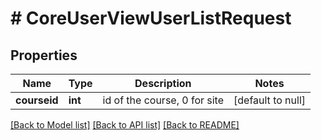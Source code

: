 # # CoreUserViewUserListRequest

## Properties

Name | Type | Description | Notes
------------ | ------------- | ------------- | -------------
**courseid** | **int** | id of the course, 0 for site | [default to null]

[[Back to Model list]](../../README.md#models) [[Back to API list]](../../README.md#endpoints) [[Back to README]](../../README.md)
